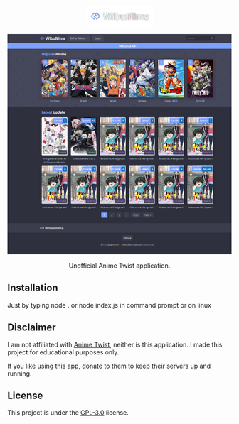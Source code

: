 <p align="center">
  <img src="https://raw.githubusercontent.com/Yanzz231/WibuNime-Streaming/master/img/logow.png" width="150" />
</p>

<p align="center">
  <img src="https://raw.githubusercontent.com/Yanzz231/WibuNime-Streaming/master/img/dasktopw.PNG" width="550" />
</p>

<p align="center">Unofficial Anime Twist application.</p>

## Installation

Just by typing node . or node index.js in command prompt or on linux

## Disclaimer

I am not affiliated with [Anime Twist](https://twist.moe/), neither is this application. I made this project for educational purposes only.

If you like using this app, donate to them to keep their servers up and running.

## License

This project is under the [GPL-3.0](LICENSE.md) license. 
